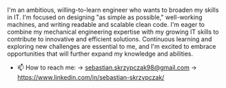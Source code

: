 I'm an ambitious, willing-to-learn engineer who wants to broaden my skills in IT. I'm focused on designing "as simple as possible," well-working machines, and writing readable and scalable clean code. I'm eager to combine my mechanical engineering expertise with my growing IT skills to contribute to innovative and efficient solutions. Continuous learning and exploring new challenges are essential to me, and I'm excited to embrace opportunities that will further expand my knowledge and abilities.

- 📫 How to reach me:
      -> sebastian.skrzypczak98@gmail.com
      -> https://www.linkedin.com/in/sebastian-skrzypczak/

<!---
SebastianSkrzypczak/SebastianSkrzypczak is a ✨ special ✨ repository because its `README.md` (this file) appears on your GitHub profile.
You can click the Preview link to take a look at your changes.
--->


